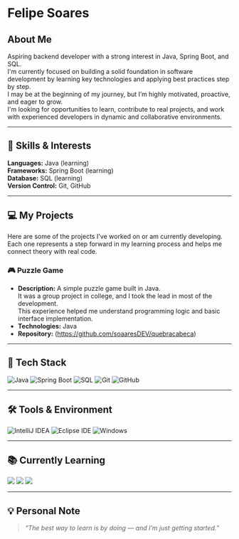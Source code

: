 # Felipe Soares

## About Me

Aspiring backend developer with a strong interest in Java, Spring Boot, and SQL.  
I'm currently focused on building a solid foundation in software development by learning key technologies and applying best practices step by step.  
I may be at the beginning of my journey, but I’m highly motivated, proactive, and eager to grow.  
I'm looking for opportunities to learn, contribute to real projects, and work with experienced developers in dynamic and collaborative environments.

---

## 🧠 Skills & Interests

**Languages:** Java (learning)  
**Frameworks:** Spring Boot (learning)  
**Database:** SQL (learning)  
**Version Control:** Git, GitHub

---

## 💻 My Projects

Here are some of the projects I've worked on or am currently developing.  
Each one represents a step forward in my learning process and helps me connect theory with real code.

### 🎮 Puzzle Game

- **Description:** A simple puzzle game built in Java.  
  It was a group project in college, and I took the lead in most of the development.  
  This experience helped me understand programming logic and basic interface implementation.
- **Technologies:** Java  
- **Repository:** (https://github.com/soaaresDEV/quebracabeca)

---

## 🚀 Tech Stack

<p align="left">
  <img src="https://img.shields.io/badge/Java-007396?style=for-the-badge&logo=java&logoColor=white" alt="Java"/>
  <img src="https://img.shields.io/badge/Spring_Boot-6DB33F?style=for-the-badge&logo=spring-boot&logoColor=white" alt="Spring Boot"/>
  <img src="https://img.shields.io/badge/SQL-003B57?style=for-the-badge&logo=mysql&logoColor=white" alt="SQL"/>
  <img src="https://img.shields.io/badge/Git-F05032?style=for-the-badge&logo=git&logoColor=white" alt="Git"/>
  <img src="https://img.shields.io/badge/GitHub-100000?style=for-the-badge&logo=github&logoColor=white" alt="GitHub"/>
</p>

---

## 🛠️ Tools & Environment

<p align="left">
  <img src="https://img.shields.io/badge/IntelliJ_IDEA-000000?style=for-the-badge&logo=intellijidea&logoColor=white" alt="IntelliJ IDEA"/>
  <img src="https://img.shields.io/badge/Eclipse-2C2255?style=for-the-badge&logo=eclipse&logoColor=white" alt="Eclipse IDE"/>
  <img src="https://img.shields.io/badge/Windows-0078D6?style=for-the-badge&logo=windows&logoColor=white" alt="Windows"/>
</p>

---

## 📚 Currently Learning

<p align="left">
  <img src="https://img.shields.io/badge/Java-Beginner-green?style=flat-square&logo=java"/>
  <img src="https://img.shields.io/badge/Spring_Boot-Beginner-green?style=flat-square&logo=springboot"/>
  <img src="https://img.shields.io/badge/SQL-Beginner-green?style=flat-square&logo=mysql"/>
</p>

---
## 💡 Personal Note

> *“The best way to learn is by doing — and I’m just getting started.”*
